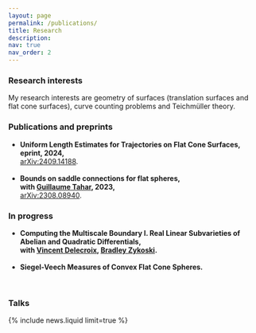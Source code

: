 ```yaml
---
layout: page
permalink: /publications/
title: Research
description: 
nav: true
nav_order: 2
---
```


<!-- _pages/publications.md -->

<!-- Bibsearch Feature -->

<h3>
    <a style="color: inherit">Research interests</a>
</h3>
My research interests are geometry of surfaces (translation surfaces and flat cone surfaces), curve counting problems and Teichmüller theory.

<br>
<h3>
    <a style="color: inherit">Publications and preprints</a>
</h3>
<ul>
        <li> 
        <b>Uniform Length Estimates for Trajectories on Flat Cone Surfaces,</b><br>
        <b>eprint, 2024,</b><br>
        <a href="https://arxiv.org/abs/2409.14188">arXiv:2409.14188</a>.
        </li><br>
        <li> 
        <b>Bounds on saddle connections for flat spheres,</b><br>
        <b>with <a href="https://bimsa.net/people/tahar/">Guillaume Tahar</a>, 2023,</b><br>
        <a href="https://arxiv.org/abs/2308.08940">arXiv:2308.08940</a>.
        </li>
</ul>

<h3>
    <a style="color: inherit">In progress</a>
</h3>
<ul>
        <li> 
        <b>Computing the Multiscale Boundary I. Real Linear Subvarieties of Abelian and Quadratic Differentials,</b><br>
        <b>with <a href="https://www.labri.fr/perso/vdelecro/">Vincent Delecroix</a>, <a href="">Bradley Zykoski</a>.</b>
        </li><br>
        <li>
        <b>Siegel-Veech Measures of Convex Flat Cone Spheres.</b><br>
        </li>
</ul>

<br>
<h3>
    <a style="color: inherit">Talks</a>
</h3>
{% include news.liquid limit=true %}